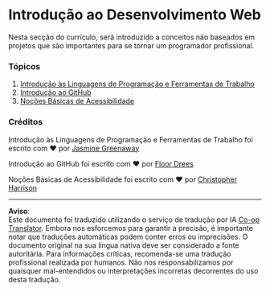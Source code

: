 <!--
CO_OP_TRANSLATOR_METADATA:
{
  "original_hash": "770d9f83dddc841c19f210dee5fe0712",
  "translation_date": "2025-10-03T13:27:08+00:00",
  "source_file": "1-getting-started-lessons/README.md",
  "language_code": "pt"
}
-->
# Introdução ao Desenvolvimento Web

Nesta secção do currículo, será introduzido a conceitos não baseados em projetos que são importantes para se tornar um programador profissional.

### Tópicos

1. [Introdução às Linguagens de Programação e Ferramentas de Trabalho](1-intro-to-programming-languages/README.md)
2. [Introdução ao GitHub](2-github-basics/README.md)
3. [Noções Básicas de Acessibilidade](3-accessibility/README.md)

### Créditos

Introdução às Linguagens de Programação e Ferramentas de Trabalho foi escrito com ♥️ por [Jasmine Greenaway](https://twitter.com/paladique)

Introdução ao GitHub foi escrito com ♥️ por [Floor Drees](https://twitter.com/floordrees)

Noções Básicas de Acessibilidade foi escrito com ♥️ por [Christopher Harrison](https://twitter.com/geektrainer)

---

**Aviso**:  
Este documento foi traduzido utilizando o serviço de tradução por IA [Co-op Translator](https://github.com/Azure/co-op-translator). Embora nos esforcemos para garantir a precisão, é importante notar que traduções automáticas podem conter erros ou imprecisões. O documento original na sua língua nativa deve ser considerado a fonte autoritária. Para informações críticas, recomenda-se uma tradução profissional realizada por humanos. Não nos responsabilizamos por quaisquer mal-entendidos ou interpretações incorretas decorrentes do uso desta tradução.